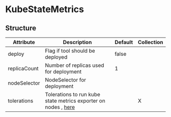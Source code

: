 # KubeStateMetrics 
 

## Structure 
 

| Attribute    | Description                                                                                | Default | Collection  |
| ------------ | ------------------------------------------------------------------------------------------ | ------- | ----------  |
| deploy       | Flag if tool should be deployed                                                            |  false  |             |
| replicaCount | Number of replicas used for deployment                                                     |  1      |             |
| nodeSelector | NodeSelector for deployment                                                                |         |             |
| tolerations  | Tolerations to run kube state metrics exporter on nodes , [here](toleration/Toleration.md) |         | X           |